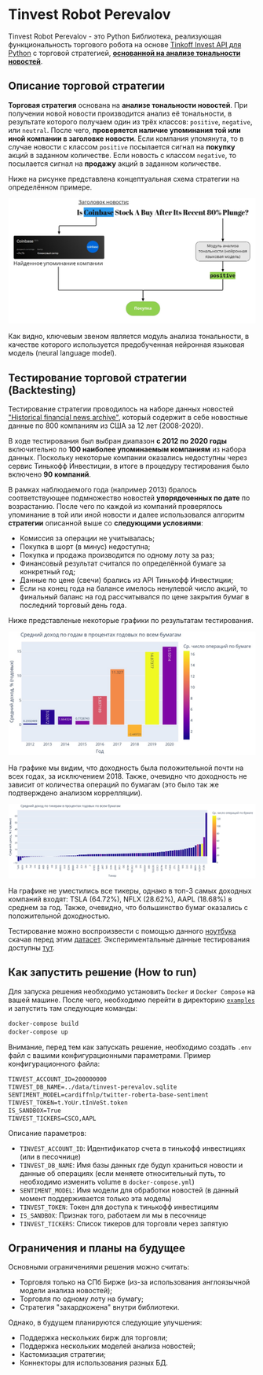 # Tinvest Robot Perevalov

Tinvest Robot Perevalov - это Python Библиотека, реализующая функциональность торгового робота на основе [Tinkoff Invest API для Python](https://github.com/Tinkoff/invest-python) с торговой стратегией, [**основанной на анализе тональности новостей**](https://ru.wikipedia.org/wiki/%D0%90%D0%BD%D0%B0%D0%BB%D0%B8%D0%B7_%D1%82%D0%BE%D0%BD%D0%B0%D0%BB%D1%8C%D0%BD%D0%BE%D1%81%D1%82%D0%B8_%D1%82%D0%B5%D0%BA%D1%81%D1%82%D0%B0).

## Описание торговой стратегии

**Торговая стратегия** основана на **анализе тональности новостей**. При получении новой новости производится анализ её тональности, в результате которого получаем один из трёх классов: `positive`, `negative`, или `neutral`.
После чего, **проверяется наличие упоминания той или иной компании в заголовке новости**.
Если компания упомянута, то в случае новости с классом `positive` посылается сигнал на **покупку** акций в заданном количестве.
Если новость с классом `negative`, то посылается сигнал на **продажу** акций в заданном количестве.

Ниже на рисунке представлена концептуальная схема стратегии на определённом примере.

![Схема стратегии](data/resources/strategy-big-picture.jpg)

Как видно, ключевым звеном является модуль анализа тональности, в качестве которого используется предобученная нейронная языковая модель (neural language model).

## Тестирование торговой стратегии (Backtesting)

Тестирование стратегии проводилось на наборе данных новостей ["Historical financial news archive"](https://www.kaggle.com/datasets/gennadiyr/us-equities-news-data), который содержит в себе новостные данные по 800 компаниям из США за 12 лет (2008-2020).

В ходе тестирования был выбран диапазон **с 2012 по 2020 годы** включительно по **100 наиболее упоминаемым компаниям** из набора данных. Поскольку некоторые компании оказались недоступны через сервис Тинькофф Инвестиции, в итоге в процедуру тестирования было включено **90 компаний**.

В рамках наблюдаемого года (например 2013) бралось соответствующее подмножество новостей **упорядоченных по дате** по возрастанию. После чего по каждой из компаний проверялось упоминание в той или иной новости и далее использовался алгоритм **стратегии** описанной выше со **следующими условиями**:

* Комиссия за операции не учитывалась;
* Покупка в шорт (в минус) недоступна;
* Покупка и продажа производится по одному лоту за раз;
* Финансовый результат считался по определённой бумаге за конкретный год;
* Данные по цене (свечи) брались из API Тинькофф Инвестиции;
* Если на конец года на балансе имелось ненулевой число акций, то финальный баланс на год рассчитывался по цене закрытия бумаг в последний торговый день года.

Ниже представленые некоторые графики по результатам тестирования.

![Доход по годам](https://github.com/Perevalov/tinvest_robot/blob/master/data/resources/income-per-year.jpg)

На графике мы видим, что доходность была положительной почти на всех годах, за исключением 2018. Также, очевидно что доходность не зависит от количества операций по бумагам (это было так же подтверждено анализом коррелляции).

![Доход по тикерам](https://github.com/Perevalov/tinvest_robot/blob/master/data/resources/income-per-ticker.jpg)

На графике не уместились все тикеры, однако в топ-3 самых доходных компаний входят: TSLA (64.72%), NFLX (28.62%), AAPL (18.68%) в среднем за год. Также, очевидно, что большинство бумаг оказались с положительной доходностью.

Тестирование можно воспроизвести с помощью данного [ноутбука](https://github.com/Perevalov/tinvest_robot/blob/master/examples/backtesting.ipynb) скачав перед этим [датасет](https://www.kaggle.com/datasets/gennadiyr/us-equities-news-data). Экспериментальные данные тестирования доступны [тут](https://github.com/Perevalov/tinvest_robot/tree/master/data/backtesting).

## Как запустить решение (How to run)

Для запуска решения необходимо установить `Docker` и `Docker Compose` на вашей машине. После чего, необходимо перейти в директорию [`examples`](https://github.com/Perevalov/tinvest_robot/tree/master/examples) и запустить там следующие команды:

```bash
docker-compose build
docker-compose up
```

Внимание, перед тем как запускать решение, необходимо создать `.env` файл с вашими конфигурационными параметрами. Пример конфигурационного файла:

```env
TINVEST_ACCOUNT_ID=200000000
TINVEST_DB_NAME=../data/tinvest-perevalov.sqlite
SENTIMENT_MODEL=cardiffnlp/twitter-roberta-base-sentiment
TINVEST_TOKEN=t.YoUr.tInVeSt.token
IS_SANDBOX=True
TINVEST_TICKERS=CSCO,AAPL
```

Описание параметров:
* `TINVEST_ACCOUNT_ID`: Идентификатор счета в тинькофф инвестициях (или в песочнице)
* `TINVEST_DB_NAME`: Имя базы данных где будуn храниться новости и данные об операциях (если меняете относительный путь, то необходимо изменить volume в `docker-compose.yml`)
* `SENTIMENT_MODEL`: Имя модели для обработки новостей (в данный момент поддерживается только эта модель)
* `TINVEST_TOKEN`: Токен для доступа к тинькофф инвестициям
* `IS_SANDBOX`: Признак того, работаем ли мы в песочнице
* `TINVEST_TICKERS`: Список тикеров для торговли через запятую

## Ограничения и планы на будущее

Основными ограничениями решения можно считать:
* Торговля только на СПб Бирже (из-за использования англоязычной модели анализа новостей);
* Торговля по одному лоту на бумагу;
* Стратегия "захардкожена" внутри библиотеки.

Однако, в будущем планируются следующие улучшения:
* Поддержка нескольких бирж для торговли;
* Поддержка нескольких моделей анализа новостей;
* Кастомизация стратегии;
* Коннекторы для использования разных БД.
